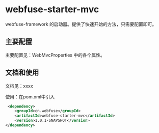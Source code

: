 # webfuse-starter-mvc

webfuse-framework 的启动器。提供了快速开始的方法，只需要配置即可。

## 主要配置

主要配置见：WebMvcProperties 中的各个属性。

## 文档和使用

文档见：xxxx

使用：在pom.xml中引入

```xml
 <dependency>
    <groupId>cn.webfuse</groupId>
    <artifactId>webfuse-starter-mvc</artifactId>
    <version>1.0.1-SNAPSHOT</version>
</dependency>
```